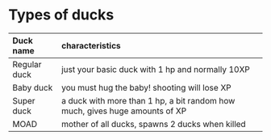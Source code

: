 # Types of ducks

| Duck name | characteristics |
| :--- | :--- |
| Regular duck | just your basic duck with 1 hp and normally 10XP |
| Baby duck | you must hug the baby! shooting will lose XP |
| Super duck | a duck with more than 1 hp, a bit random how much, gives huge amounts of XP |
| MOAD | mother of all ducks, spawns 2 ducks when killed |

